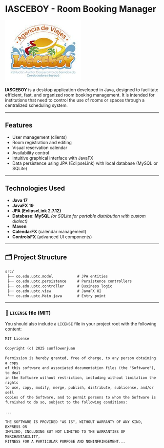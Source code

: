 # IASCEBOY - Room Booking Manager

![Logo](assets/IASCEBOY.jpg)

**IASCEBOY** is a desktop application developed in Java, designed to facilitate efficient, fast, and organized room booking management. It is intended for institutions that need to control the use of rooms or spaces through a centralized scheduling system.

---

## Features

- User management (clients)
- Room registration and editing
- Visual reservation calendar
- Availability control
- Intuitive graphical interface with JavaFX
- Data persistence using JPA (EclipseLink) with local database (MySQL or SQLite)

---

## Technologies Used

- **Java 17**
- **JavaFX 19**
- **JPA (EclipseLink 2.7.12)**
- **Database: MySQL** _(or SQLite for portable distribution with custom dialect)_
- **Maven**
- **CalendarFX** (calendar management)
- **ControlsFX** (advanced UI components)

---

## 🗂 Project Structure

```plaintext
src/
 ├── co.edu.uptc.model           # JPA entities
 ├── co.edu.uptc.persistence     # Persistence controllers
 ├── co.edu.uptc.controller      # Business logic
 ├── co.edu.uptc.view            # JavaFX UI
 └── co.edu.uptc.Main.java       # Entry point
```

---

### 📝 `LICENSE` file (MIT)

You should also include a `LICENSE` file in your project root with the following content:

```text
MIT License

Copyright (c) 2025 sunflowerjuan

Permission is hereby granted, free of charge, to any person obtaining a copy
of this software and associated documentation files (the "Software"), to deal
in the Software without restriction, including without limitation the rights
to use, copy, modify, merge, publish, distribute, sublicense, and/or sell
copies of the Software, and to permit persons to whom the Software is
furnished to do so, subject to the following conditions:

...

THE SOFTWARE IS PROVIDED "AS IS", WITHOUT WARRANTY OF ANY KIND, EXPRESS OR
IMPLIED, INCLUDING BUT NOT LIMITED TO THE WARRANTIES OF MERCHANTABILITY,
FITNESS FOR A PARTICULAR PURPOSE AND NONINFRINGEMENT...

```
